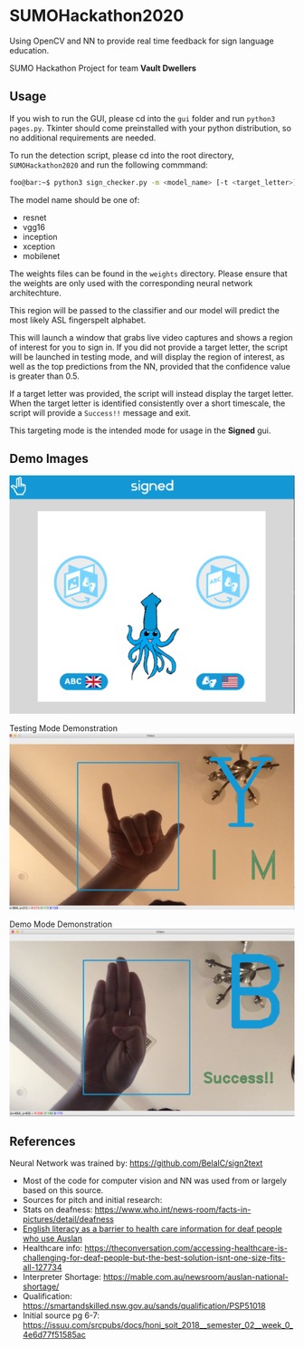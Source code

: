 # SUMOHackathon2020

Using OpenCV and NN to provide real time feedback for sign language education.

SUMO Hackathon Project for team **Vault Dwellers**

## Usage

If you wish to run the GUI, please cd into the `gui` folder and run `python3 pages.py`. Tkinter should come preinstalled with your python distribution, so no additional requirements are needed.

To run the detection script, please cd into the root directory, `SUMOHackathon2020` and run the following commmand:

```bash
foo@bar:~$ python3 sign_checker.py -m <model_name> [-t <target_letter>] [-w <path_to_weights_file>] 
```

The model name should be one of:
- resnet 
- vgg16
- inception 
- xception
- mobilenet

The weights files can be found in the `weights` directory. Please ensure that the weights are only used with the corresponding neural network architechture. 

This region will be passed to the classifier and our model will predict the most likely ASL fingerspelt alphabet. 

This will launch a window that grabs live video captures and shows a region of interest for you to sign in. If you did not provide a target letter, the script will be launched in testing mode, and will display the region of interest, as well as the top predictions from the NN, provided that the confidence value is greater than 0.5. 

If a target letter was provided, the script will instead display the target letter. When the target letter is identified consistently over a short timescale, the script will provide a `Success!!` message and exit. 

This targeting mode is the intended mode for usage in the **Signed** gui. 

## Demo Images

![First screen that opens on init](img/landingPage.PNG "Landing Page")

Testing Mode Demonstration
![](img/testingmode.png "Testing Mode demo")


Demo Mode Demonstration
![](img/demomode.png "Demo Mode demo")


## References

Neural Network was trained by: https://github.com/BelalC/sign2text

- Most of the code for computer vision and NN was used from or largely based on this source.
- Sources for pitch and initial research: 
- Stats on deafness: https://www.who.int/news-room/facts-in-pictures/detail/deafness
- [English literacy as a barrier to health care information for deaf people who use Auslan ](https://d1wqtxts1xzle7.cloudfront.net/33719433/2013_Napier_AFP.pdf?1400291642=&response-content-disposition=inline%3B+filename%3DEnglish_literacy_as_a_barrier_to_healthc.pdf&Expires=1602034757&Signature=gxXI1R2vpLPYJaCXijUwYP-TU6jopZcdlc2Qf74nXk3eK4jhKZD3ePB~4OabDV-Vl11kvI2qbW62q~DrGBgrQXKC-9cwasCBgUpaGTaYMNRCLCbtLEGc259by~OT2iGSpR4BNJhMgcnD6wSqqK4rhFJMyBonBKUboTPXyps7c92Vjb30koR1uJB51QU1zJMLGkUnnS0nNyd-9Hsd7y6ydq6QsZB6GJIZK5kCb2cLkOfEFREXv8nHq-4jSg-dus2H9wFn5Cnb9Clez4z0y0fJmDFjjYgMQ3qcW~7OVuSgygzXREqS4a5zM5-i51v~ivyRKLiTLa~UI2LS9jR2pRjqLw__&Key-Pair-Id=APKAJLOHF5GGSLRBV4ZA)
- Healthcare info: https://theconversation.com/accessing-healthcare-is-challenging-for-deaf-people-but-the-best-solution-isnt-one-size-fits-all-127734
- Interpreter Shortage: https://mable.com.au/newsroom/auslan-national-shortage/
- Qualification: https://smartandskilled.nsw.gov.au/sands/qualification/PSP51018
- Initial source pg 6-7: https://issuu.com/srcpubs/docs/honi_soit_2018__semester_02__week_0_4e6d77f51585ac
